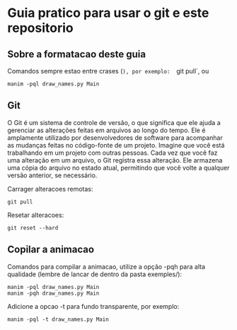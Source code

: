 # Guia pratico para usar o git e este repositorio

## Sobre a formatacao deste guia 

Comandos sempre estao entre crases (`), por exemplo: 
`git pull`, ou
```
manim -pql draw_names.py Main
```

## Git 
O Git é um sistema de controle de versão, o que significa que ele ajuda a gerenciar as alterações feitas em arquivos ao longo do tempo. Ele é amplamente utilizado por desenvolvedores de software para acompanhar as mudanças feitas no código-fonte de um projeto.
Imagine que você está trabalhando em um projeto com outras pessoas. Cada vez que você faz uma alteração em um arquivo, o Git registra essa alteração. Ele armazena uma cópia do arquivo no estado atual, permitindo que você volte a qualquer versão anterior, se necessário.

Carrager alteracoes remotas:
```
git pull 
```

Resetar alteracoes:
```
git reset --hard 
```

## Copilar a animacao 
Comandos para compilar a animacao, utilize a opção -pqh para alta qualidade (lembre de lancar de dentro da pasta exemples/):
```
manim -pql draw_names.py Main
manim -pqh draw_names.py Main
```

Adicione a opcao -t para fundo transparente, por exemplo:
```
manim -pql -t draw_names.py Main
```
